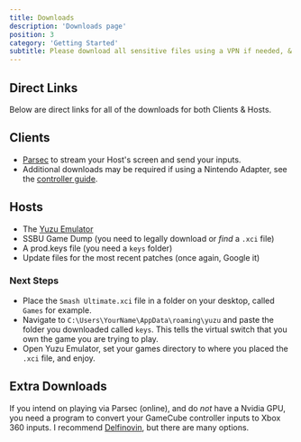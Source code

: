 ```yaml
---
title: Downloads
description: 'Downloads page'
position: 3
category: 'Getting Started'
subtitle: Please download all sensitive files using a VPN if needed, & do not redistribute them.
---
```


## Direct Links

Below are direct links for all of the downloads for both Clients & Hosts.

## Clients
- [Parsec](https://parsec.app/downloads/) to stream your Host's screen and send your inputs.
- Additional downloads may be required if using a Nintendo Adapter, see the [controller guide](/controllers).

## Hosts

- The [Yuzu Emulator](https://yuzu-emu.org/downloads/)
- SSBU Game Dump (you need to legally download or <i>find</i> a `.xci` file)
- A prod.keys file (you need a `keys` folder)
- Update files for the most recent patches (once again, Google it)

### Next Steps
- Place the ```Smash Ultimate.xci``` file in a folder on your desktop, called `Games` for example.
- Navigate to `C:\Users\YourName\AppData\roaming\yuzu` and paste the folder you downloaded called `keys`. This tells the virtual switch that you own the game you are trying to play.
- Open Yuzu Emulator, set your games directory to where you placed the ```.xci``` file, and enjoy.


## Extra Downloads
If you intend on playing via Parsec (online), and do _not_ have a Nvidia GPU, you need a program to convert your GameCube controller inputs to Xbox 360 inputs. I recommend [Delfinovin](https://github.com/Struggleton/Delfinovin/releases/download/v0.02/Delfinovin.zip), but there are many options.
